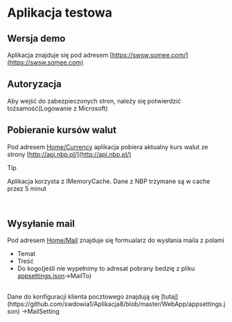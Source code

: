 # Aplikacja testowa

## Wersja demo
Aplikacja znajduje się pod adresem [https://swsw.somee.com/](https://swsw.somee.com) <br>


## Autoryzacja
Aby wejść do zabezpieczonych stron, należy się potwierdzić tożsamość(Logowanie z Microsoft) <br>

## Pobieranie kursów walut
Pod adresem [Home/Currency](https://swsw.somee.com/Home/Currency) aplikacja pobiera aktualny kurs walut ze strony [http://api.nbp.pl/](http://api.nbp.pl/)

> [!TIP]
> Aplikacja korzysta z IMemoryCache. Dane z NBP trzymane są w cache przez 5 minut
 
 <br>

## Wysyłanie mail

Pod adresem [Home/Mail](https://swsw.somee.com/Home/Mail) znajduje się formualarz do wysłania maila z polami
- Temat
- Treść
- Do kogo(jeśli nie wypełnimy to adresat pobrany bedzię z pliku [appsettings.json](https://github.com/swdowia1/Aplikacja8/blob/master/WebApp/appsettings.json)&rarr;MailTo)

<br>
Dane do konfiguracji klienta pocztowego znajdują się [tutaj](https://github.com/swdowia1/Aplikacja8/blob/master/WebApp/appsettings.json) &rarr;MailSetting



